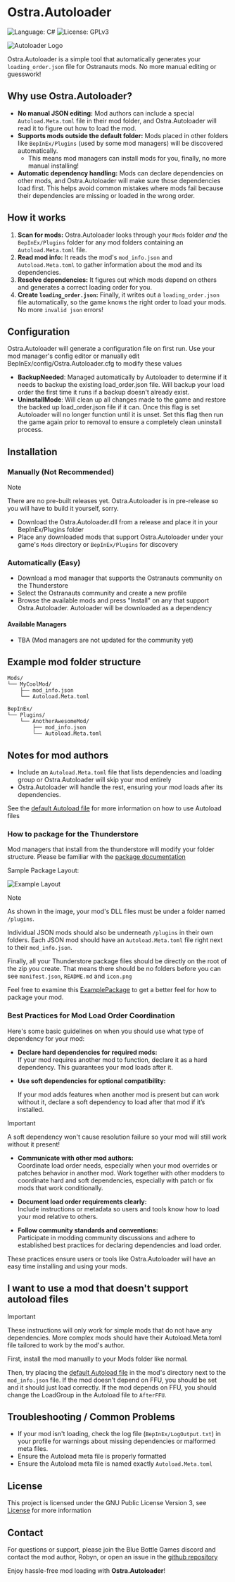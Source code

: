# Ostra.Autoloader

![Language: C#](https://img.shields.io/badge/Language-C%23-blue?style=flat-square&logo=sharp)
![License: GPLv3](https://img.shields.io/badge/License-GPLv3-orange?style=flat-square&logo=gnuemacs)

![Autoloader Logo](https://raw.githubusercontent.com/RobynLlama/Ostranauts.Autoloader/refs/heads/main/banner.png)

Ostra.Autoloader is a simple tool that automatically generates your `loading_order.json` file for Ostranauts mods. No more manual editing or guesswork!

## Why use Ostra.Autoloader?

- **No manual JSON editing:** Mod authors can include a special `Autoload.Meta.toml` file in their mod folder, and Ostra.Autoloader will read it to figure out how to load the mod.
- **Supports mods outside the default folder:** Mods placed in other folders like `BepInEx/Plugins` (used by some mod managers) will be discovered automatically.
  - This means mod managers can install mods for you, finally, no more manual installing!
- **Automatic dependency handling:** Mods can declare dependencies on other mods, and Ostra.Autoloader will make sure those dependencies load first. This helps avoid common mistakes where mods fail because their dependencies are missing or loaded in the wrong order.

## How it works

1. **Scan for mods:** Ostra.Autoloader looks through your `Mods` folder *and* the `BepInEx/Plugins` folder for any mod folders containing an `Autoload.Meta.toml` file.
2. **Read mod info:** It reads the mod's `mod_info.json` and `Autoload.Meta.toml` to gather information about the mod and its dependencies.
3. **Resolve dependencies:** It figures out which mods depend on others and generates a correct loading order for you.
4. **Create `loading_order.json`:** Finally, it writes out a `loading_order.json` file automatically, so the game knows the right order to load your mods. No more `invalid json` errors!

## Configuration

Ostra.Autoloader will generate a configuration file on first run. Use your mod manager's config editor or manually edit BepInEx/config/Ostra.Autoloader.cfg to modify these values

- **BackupNeeded**: Managed automatically by Autoloader to determine if it needs to backup the existing load_order.json file. Will backup your load order the first time it runs if a backup doesn't already exist.
- **UninstallMode**: Will clean up all changes made to the game and restore the backed up load_order.json file if it can. Once this flag is set Autoloader will no longer function until it is unset. Set this flag then run the game again prior to removal to ensure a completely clean uninstall process.

## Installation

### Manually (Not Recommended)

> [!NOTE]
> There are no pre-built releases yet. Ostra.Autoloader is in pre-release so you will have to build it yourself, sorry.

- Download the Ostra.Autoloader.dll from a release and place it in your BepInEx/Plugins folder
- Place any downloaded mods that support Ostra.Autoloader under your game's `Mods` directory or `BepInEx/Plugins` for discovery

### Automatically (Easy)

- Download a mod manager that supports the Ostranauts community on the Thunderstore
- Select the Ostranauts community and create a new profile
- Browse the available mods and press "Install" on any that support Ostra.Autoloader. Autoloader will be downloaded as a dependency

#### Available Managers

- TBA (Mod managers are not updated for the community yet)

## Example mod folder structure

```plaintext
Mods/
└── MyCoolMod/
    ├── mod_info.json
    └── Autoload.Meta.toml

BepInEx/
└── Plugins/
    └── AnotherAwesomeMod/
        ├── mod_info.json
        └── Autoload.Meta.toml
```

## Notes for mod authors

- Include an `Autoload.Meta.toml` file that lists dependencies and loading group or Ostra.Autoloader will skip your mod entirely
- Ostra.Autoloader will handle the rest, ensuring your mod loads after its dependencies.

See the [default Autoload file](https://github.com/RobynLlama/Ostranauts.Autoloader/blob/main/Defaults/Autoload.Meta.toml) for more information on how to use Autoload files

### How to package for the Thunderstore

Mod managers that install from the thunderstore will modify your folder structure. Please be familiar with the [package documentation](https;//wiki.thunderstore.io/creating-a-package)

Sample Package Layout:

![Example Layout](https://raw.githubusercontent.com/RobynLlama/Ostranauts.Autoloader/refs/heads/main/Media/Example.png)

> [!NOTE]
> As shown in the image, your mod's DLL files must be under a folder named `/plugins`.
>
> Individual JSON mods should also be underneath `/plugins` in their own folders. Each JSON mod should have an `Autoload.Meta.toml` file right next to their `mod_info.json`.
>
> Finally, all your Thunderstore package files should be directly on the root of the zip you create. That means there should be no folders before you can see `manifest.json`, `README.md` and `icon.png`

Feel free to examine this [ExamplePackage](https://github.com/RobynLlama/Ostranauts.Autoloader/raw/refs/heads/main/Media/PackageExample.zip) to get a better feel for how to package your mod.

### Best Practices for Mod Load Order Coordination

Here's some basic guidelines on when you should use what type of dependency for your mod:

- **Declare hard dependencies for required mods:**  
  If your mod requires another mod to function, declare it as a hard dependency. This guarantees your mod loads after it.

- **Use soft dependencies for optional compatibility:**

  If your mod adds features when another mod is present but can work without it, declare a soft dependency to load after that mod if it’s installed.

> [!IMPORTANT]
> A soft dependency won't cause resolution failure so your mod will still work without it present!

- **Communicate with other mod authors:**  
  Coordinate load order needs, especially when your mod overrides or patches behavior in another mod. Work together with other modders to coordinate hard and soft dependencies, especially with patch or fix mods that work conditionally.

- **Document load order requirements clearly:**  
  Include instructions or metadata so users and tools know how to load your mod relative to others.

- **Follow community standards and conventions:**  
  Participate in modding community discussions and adhere to established best practices for declaring dependencies and load order.

These practices ensure users or tools like Ostra.Autoloader will have an easy time installing and using your mods.

## I want to use a mod that doesn't support autoload files

> [!IMPORTANT]
> These instructions will only work for simple mods that do not have any dependencies. More complex mods should have their Autoload.Meta.toml file tailored to work by the mod's author.

First, install the mod manually to your Mods folder like normal.

Then, try placing the [default Autoload file](https://github.com/RobynLlama/Ostranauts.Autoloader/blob/main/Defaults/Autoload.Meta.toml) in the mod's directory next to the `mod_info.json` file. If the mod doesn't depend on FFU, you should be set and it should just load correctly. If the mod depends on FFU, you should change the LoadGroup in the Autoload file to `AfterFFU`.

## Troubleshooting / Common Problems

- If your mod isn't loading, check the log file (`BepInEx/LogOutput.txt`) in your profile for warnings about missing dependencies or malformed meta files.
- Ensure the Autoload meta file is properly formatted
- Ensure the Autoload meta file is named exactly `Autoload.Meta.toml`

## License

This project is licensed under the GNU Public License Version 3, see [License](https://github.com/RobynLlama/Ostranauts.Autoloader/blob/main/LICENSE) for more information

## Contact

For questions or support, please join the Blue Bottle Games discord and contact the mod author, Robyn, or open an issue in the [github repository](https://github.com/RobynLlama/Ostranauts.Autoloader/issues/new)

Enjoy hassle-free mod loading with **Ostra.Autoloader**!
